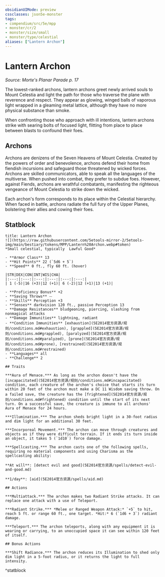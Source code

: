 ```yaml
---
obsidianUIMode: preview
cssclasses: json5e-monster
tags:
- compendium/src/5e/mpp
- monster/cr/2
- monster/size/small
- monster/type/celestial
aliases: ["Lantern Archon"]
---
```

# Lantern Archon
*Source: Morte's Planar Parade p. 17*  

The lowest-ranked archons, lantern archons greet newly arrived souls to Mount Celestia and light the path for those who traverse the plane with reverence and respect. They appear as glowing, winged balls of vaporous light wrapped in a gleaming metal lattice, although they have no more physical substance than smoke.

When confronting those who approach with ill intentions, lantern archons strike with searing bolts of focused light, flitting from place to place between blasts to confound their foes.

## Archons

Archons are denizens of the Seven Heavens of Mount Celestia. Created by the powers of order and benevolence, archons defend their home from fiendish incursions and safeguard those threatened by wicked forces. Archons are skilled communicators, able to speak all the languages of the multiverse. When pushed into combat, they prefer to subdue foes. However, against Fiends, archons are wrathful combatants, manifesting the righteous vengeance of Mount Celestia to strike down the wicked.

Each archon's form corresponds to its place within the Celestial hierarchy. When faced in battle, archons radiate the full fury of the Upper Planes, bolstering their allies and cowing their foes.

## Statblock

```ad-statblock
title: Lantern Archon
![](https://raw.githubusercontent.com/5etools-mirror-2/5etools-img/main/bestiary/tokens/MPP/Lantern%20Archon.webp#token)
*Small celestial, typically  Lawful Good*

- **Armor Class** 13
- **Hit Points** 22 (`5d6 + 5`)
- **Speed** 0 ft., fly 60 ft. (hover)

|STR|DEX|CON|INT|WIS|CHA|
|:---:|:---:|:---:|:---:|:---:|:---:|
| 1 (-5)|16 (+3)|12 (+1)| 6 (-2)|12 (+1)|13 (+1)|

- **Proficiency Bonus** +2
- **Saving Throws** ⏤
- **Skills** Perception +3
- **Senses** darkvision 120 ft., passive Perception 13
- **Damage Resistances** bludgeoning, piercing, slashing from nonmagical attacks
- **Damage Immunities** lightning, radiant
- **Condition Immunities** [exhaustion](5E2014官方资源/规则/conditions.md#exhaustion), [grappled](5E2014官方资源/规则/conditions.md#grappled), [paralyzed](5E2014官方资源/规则/conditions.md#paralyzed), [prone](5E2014官方资源/规则/conditions.md#prone), [restrained](5E2014官方资源/规则/conditions.md#restrained)
- **Languages** all
- **Challenge** 2

## Traits

***Aura of Menace.*** As long as the archon doesn't have the [incapacitated](5E2014官方资源/规则/conditions.md#incapacitated) condition, each creature of the archon's choice that starts its turn within 20 feet of the archon must make a DC 11 Wisdom saving throw. On a failed save, the creature has the [frightened](5E2014官方资源/规则/conditions.md#frightened) condition until the start of its next turn. On a successful save, the creature is immune to all archons' Aura of Menace for 24 hours.

***Illumination.*** The archon sheds bright light in a 30-foot radius and dim light for an additional 30 feet.

***Incorporeal Movement.*** The archon can move through creatures and objects as if they were difficult terrain. If it ends its turn inside an object, it takes 5 (`1d10`) force damage.

***Spellcasting.*** The archon casts one of the following spells, requiring no material components and using Charisma as the spellcasting ability:

**At will**: [detect evil and good](5E2014官方资源/spells/detect-evil-and-good.md)

**1/day**: [aid](5E2014官方资源/spells/aid.md)

## Actions

***Multiattack.*** The archon makes two Radiant Strike attacks. It can replace one attack with a use of Teleport.

***Radiant Strike.*** *Melee or Ranged Weapon Attack:* `+5` to hit, reach 5 ft. or range 60 ft., one target. *Hit:* 6 (`1d6 + 3`) radiant damage.

***Teleport.*** The archon teleports, along with any equipment it is wearing or carrying, to an unoccupied space it can see within 120 feet of itself.

## Bonus Actions

***Shift Radiance.*** The archon reduces its Illumination to shed only dim light in a 5-foot radius, or it returns the light to full intensity.
```
^statblock